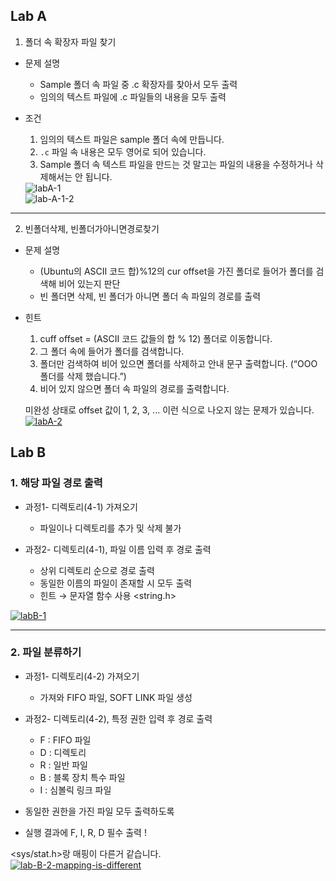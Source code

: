 ##  Lab A
1) 폴더 속 확장자 파일 찾기
- 문제 설명
  - Sample 폴더 속 파일 중 .c 확장자를 찾아서
모두 출력
  - 임의의 텍스트 파일에 .c 파일들의
내용을 모두 출력
- 조건 
  1. 임의의 텍스트 파일은 sample 폴더 속에 만듭니다.
  1. `.c` 파일 속 내용은 모두 영어로 되어 있습니다.
  1. Sample 폴더 속 텍스트 파일을 만드는 것 말고는
파일의 내용을 수정하거나 삭제해서는 안 됩니다.

    <div  href="https://imgbb.com/"><img src="https://i.ibb.co/DtGGSsj/labA-1.png" alt="labA-1" border="0"></div >
    <div  href="https://imgbb.com/"><img src="https://i.ibb.co/C62R2WX/lab-A-1-2.png" alt="lab-A-1-2" border="0"></div >
---  
2) 빈폴더삭제, 빈폴더가아니면경로찾기
- 문제 설명
  - (Ubuntu의 ASCII 코드 합)%12의 cur offset을 가진 폴더로 들어가 폴더를 검색해 비어 있는지 판단
  - 빈 폴더면 삭제, 빈 폴더가 아니면 폴더 속 파일의 경로를 출력
- 힌트
  1. cuff offset = (ASCII 코드 값들의 합 % 12) 폴더로 이동합니다.
  1. 그 폴더 속에 들어가 폴더를 검색합니다.
  1. 폴더만 검색하여 비어 있으면 폴더를 삭제하고 안내 문구 출력합니다. (“OOO 폴더를 삭제 했습니다.”)
  1. 비어 있지 않으면 폴더 속 파일의 경로를 출력합니다.

  미완성 상태로 offset 값이 1, 2, 3, ... 이런 식으로 나오지 않는 문제가 있습니다. 
  <a href="https://imgbb.com/"><img src="https://i.ibb.co/Hx1xCVV/labA-2.png" alt="labA-2" border="0"></a>



## Lab B
### 1. 해당 파일 경로 출력
- 과정1- 디렉토리(4-1) 가져오기
  - 파일이나 디렉토리를 추가 및 삭제 불가

- 과정2- 디렉토리(4-1), 파일 이름 입력 후 경로 출력
  - 상위 디렉토리 순으로 경로 출력
  - 동일한 이름의 파일이 존재할 시 모두 출력
  - 힌트 → 문자열 함수 사용 <string.h>

<a href="https://ibb.co/z77LCcL"><img src="https://i.ibb.co/Jyyb8Lb/labB-1.png" alt="labB-1" border="0"></a>

---

### 2. 파일 분류하기
- 과정1- 디렉토리(4-2) 가져오기
  - 가져와 FIFO 파일, SOFT LINK 파일 생성

- 과정2- 디렉토리(4-2), 특정 권한 입력 후 경로 출력
  - F : FIFO 파일
  - D : 디렉토리
  - R : 일반 파일
  - B : 블록 장치 특수 파일
  - I : 심볼릭 링크 파일

- 동일한 권한을 가진 파일 모두 출력하도록
- 실행 결과에 F, I, R, D 필수 출력 !


<sys/stat.h>랑 매핑이 다른거 같습니다. </br>
<a href="https://imgbb.com/"><img src="https://i.ibb.co/nDmmZHh/lab-B-2-mapping-is-different.png" alt="lab-B-2-mapping-is-different" border="0"></a>